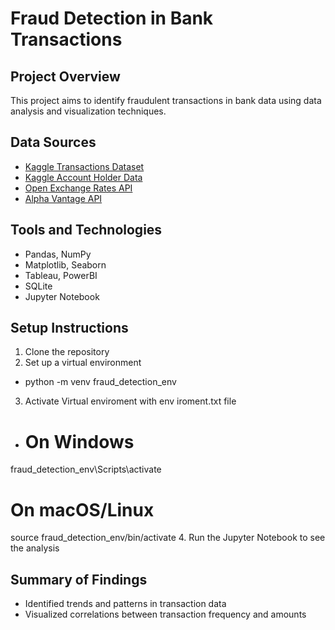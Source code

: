 # Fraud Detection in Bank Transactions

## Project Overview
This project aims to identify fraudulent transactions in bank data using data analysis and visualization techniques.

## Data Sources
- [Kaggle Transactions Dataset](https://www.kaggle.com/datasets/kkhandekar/fraud-detection-data)
- [Kaggle Account Holder Data](https://www.kaggle.com/datasets/shubhendra1511/customer-personal-details)
- [Open Exchange Rates API](https://openexchangerates.org/)
- [Alpha Vantage API](https://www.alphavantage.co/)

## Tools and Technologies
- Pandas, NumPy
- Matplotlib, Seaborn
- Tableau, PowerBI
- SQLite
- Jupyter Notebook

## Setup Instructions
1. Clone the repository
2. Set up a virtual environment
- python -m venv fraud_detection_env
3. Activate Virtual enviroment with env iroment.txt file
- # On Windows
fraud_detection_env\Scripts\activate
# On macOS/Linux
source fraud_detection_env/bin/activate
4. Run the Jupyter Notebook to see the analysis

## Summary of Findings
- Identified trends and patterns in transaction data
- Visualized correlations between transaction frequency and amounts
